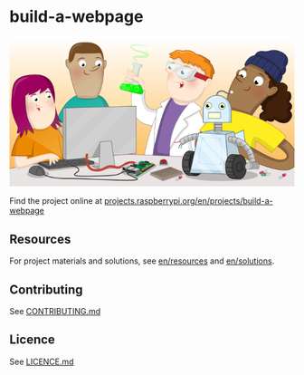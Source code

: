 # build-a-webpage

![build-a-webpage](banner.png)

Find the project online at [projects.raspberrypi.org/en/projects/build-a-webpage](https://projects.raspberrypi.org/en/projects/build-a-webpage)

## Resources
For project materials and solutions, see [en/resources](https://github.com/raspberrypilearning/build-a-webpage/tree/master/en/resources) and [en/solutions](https://github.com/raspberrypilearning/build-a-webpage/tree/master/en/solutions).

## Contributing
See [CONTRIBUTING.md](CONTRIBUTING.md)

## Licence
 See [LICENCE.md](LICENCE.md)